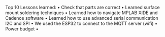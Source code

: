 
Top 10 Lessons learned:
•    Check that parts are correct
•    Learned surface mount soldering techniques
•    Learned how to navigate MPLAB XIDE and Cadence software
•    Learned how to use advanced serial communication I2C and SPI
•    We used the ESP32 to connect to the MQTT server (wifi)
•    Power budget
•
